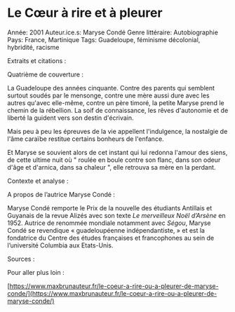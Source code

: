 # Le Cœur à rire et à pleurer

Année: 2001
Auteur.ice.s: Maryse Condé
Genre littéraire: Autobiographie
Pays: France, Martinique
Tags: Guadeloupe, féminisme décolonial, hybridité, racisme

Extraits et citations : 

Quatrième de couverture : 

La Guadeloupe des années cinquante. Contre des parents qui semblent surtout soudés par le mensonge, contre une mère aussi dure avec les autres qu'avec elle-même, contre un père timoré, la petite Maryse prend le chemin de la rébellion. La soif de connaissance, les rêves d'autonomie et de liberté la guident vers son destin d'écrivain.

Mais peu à peu les épreuves de la vie appellent l'indulgence, la nostalgie de l'âme caraïbe restitue certains bonheurs de l'enfance.

Et Maryse se souvient alors de cet instant qui lui redonna l'amour des siens, de cette ultime nuit où " roulée en boule contre son flanc, dans son odeur d'âge et d'arnica, dans sa chaleur ", elle retrouva sa mère en la perdant.

Contexte et analyse : 

A propos de l’autrice Maryse Condé : 

Maryse Condé remporte le Prix de la nouvelle des étudiants Antillais et Guyanais de la revue Alizés avec son texte *Le merveilleux Noël d’Arsène* en 1952. Autrice de renommée mondiale notamment avec *Ségou*, Maryse Condé se revendique « guadeloupéenne indépendantiste, » et est la fondatrice du Centre des études françaises et francophones au sein de l’université Columbia aux Etats-Unis.

Sources : 

Pour aller plus loin : 

[https://www.maxbrunauteur.fr/le-coeur-a-rire-ou-a-pleurer-de-maryse-conde/](https://www.maxbrunauteur.fr/le-coeur-a-rire-ou-a-pleurer-de-maryse-conde/)